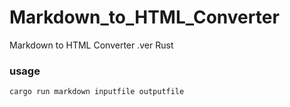 # Markdown_to_HTML_Converter
Markdown to HTML Converter .ver Rust

### usage
```
cargo run markdown inputfile outputfile
```
